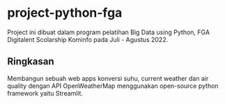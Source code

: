 # project-python-fga
Project ini dibuat dalam program pelatihan Big Data using Python, FGA Digitalent Scolarship Kominfo pada Juli - Agustus 2022.

## Ringkasan
Membangun sebuah web apps konversi suhu, current weather dan air quality dengan API OpenWeatherMap menggunakan open-source python framework yaitu Streamlit.
